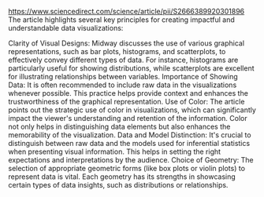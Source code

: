 https://www.sciencedirect.com/science/article/pii/S2666389920301896
The article highlights several key principles for creating impactful and understandable data visualizations:

Clarity of Visual Designs: Midway discusses the use of various graphical representations, such as bar plots, histograms, and scatterplots, to effectively convey different types of data. For instance, histograms are particularly useful for showing distributions, while scatterplots are excellent for illustrating relationships between variables.
Importance of Showing Data: It is often recommended to include raw data in the visualizations whenever possible. This practice helps provide context and enhances the trustworthiness of the graphical representation.
Use of Color: The article points out the strategic use of color in visualizations, which can significantly impact the viewer's understanding and retention of the information. Color not only helps in distinguishing data elements but also enhances the memorability of the visualization.
Data and Model Distinction: It's crucial to distinguish between raw data and the models used for inferential statistics when presenting visual information. This helps in setting the right expectations and interpretations by the audience.
Choice of Geometry: The selection of appropriate geometric forms (like box plots or violin plots) to represent data is vital. Each geometry has its strengths in showcasing certain types of data insights, such as distributions or relationships.
